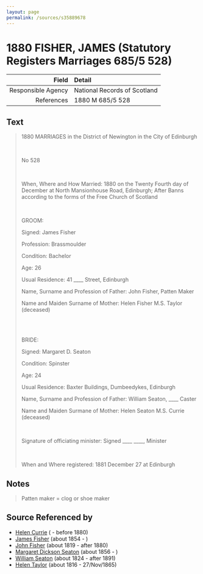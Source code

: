 ```yaml
---
layout: page
permalink: /sources/s35889678
---
```


# 1880 FISHER, JAMES (Statutory Registers Marriages 685/5 528)

Field | Detail
---:|:---
Responsible Agency | National Records of Scotland
References | 1880 M 685/5 528

## Text

> 1880 MARRIAGES in the District of Newington in the City of Edinburgh
>
> <br/>
>
> No 528
>
> <br/>
>
> When, Where and How Married: 1880 on the Twenty Fourth day of December at North Mansionhouse Road, Edinburgh; After Banns according to the forms of the Free Church of Scotland
>
> <br/>
>
> GROOM:
>
> Signed: James Fisher
>
> Profession: Brassmoulder
>
> Condition: Bachelor
>
> Age: 26
>
> Usual Residence: 41 ____ Street, Edinburgh
>
> Name, Surname and Profession of Father: John Fisher, Patten Maker
>
> Name and Maiden Surname of Mother: Helen Fisher M.S. Taylor (deceased)
>
> <br/>
>
> <br/>
>
> BRIDE:
>
> Signed: Margaret D. Seaton
>
> Condition: Spinster
>
> Age: 24
>
> Usual Residence: Baxter Buildings, Dumbeedykes, Edinburgh
>
> Name, Surname and Profession of Father: William Seaton, ____ Caster
>
> Name and Maiden Surmane of Mother: Helen Seaton M.S. Currie (deceased)
>
> <br/>
>
> Signature of officiating minister: Signed ____ ____, Minister
>
> <br/>
>
> When and Where registered: 1881 December 27 at Edinburgh
>

## Notes

> Patten maker = clog or shoe maker
>


## Source Referenced by

* [Helen Currie](../people/@14506844@-helen-currie-b-d1880.md) ( - before 1880)
* [James Fisher](../people/@22540348@-james-fisher-b1854-d.md) (about 1854 - )
* [John Fisher](../people/@81248806@-john-fisher-b1819-d1880.md) (about 1819 - after 1880)
* [Margaret Dickson Seaton](../people/@45571672@-margaret-dickson-seaton-b1856-d.md) (about 1856 - )
* [William Seaton](../people/@58232144@-william-seaton-b1824-d1891.md) (about 1824 - after 1891)
* [Helen Taylor](../people/@47549486@-helen-taylor-b1816-d1865-11-27.md) (about 1816 - 27/Nov/1865)
